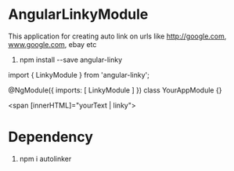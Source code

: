 # AngularLinkyModule
This application for creating auto link on urls like http://google.com, www.google.com, ebay etc

1. npm install --save angular-linky

import { LinkyModule } from 'angular-linky';
 
@NgModule({
  imports: [
    LinkyModule
  ]
})
class YourAppModule {}

<span [innerHTML]="yourText | linky"></span>

# Dependency 

1. npm i autolinker
